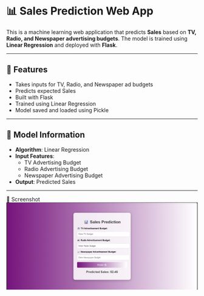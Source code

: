 # 📊 Sales Prediction Web App

This is a machine learning web application that predicts **Sales** based on **TV, Radio, and Newspaper advertising budgets**. The model is trained using **Linear Regression** and deployed with **Flask**.

---

## 🚀 Features

- Takes inputs for TV, Radio, and Newspaper ad budgets
- Predicts expected Sales
- Built with Flask
- Trained using Linear Regression
- Model saved and loaded using Pickle

---

## 🧠 Model Information

- **Algorithm**: Linear Regression
- **Input Features**:
  - TV Advertising Budget
  - Radio Advertising Budget
  - Newspaper Advertising Budget
- **Output**: Predicted Sales

---
📸 Screenshot
![sales_prediction.png](sales_prediction.png)
